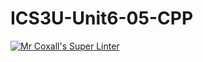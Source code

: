 # ICS3U-Unit6-05-CPP

[![Mr Coxall's Super Linter](https://github.com/Evgeny-Vovk/ICS3U-Unit6-05-CPP/workflows/Mr%20Coxall's%20Super%20Linter/badge.svg)](https://github.com/Evgeny-Vovk/ICS3U-Unit6-05-CPP/actions)
